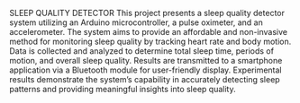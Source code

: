 SLEEP QUALITY DETECTOR
This project presents a sleep quality detector system utilizing an Arduino microcontroller, a pulse oximeter, and an accelerometer. The system aims to provide an affordable and non-invasive method for monitoring sleep quality by tracking heart rate and body motion. Data is collected and analyzed to determine total sleep time, periods of motion, and overall sleep quality. Results are transmitted to a smartphone application via a Bluetooth module for user-friendly display. Experimental results demonstrate the system’s capability in accurately detecting sleep patterns and providing meaningful insights into sleep quality.
